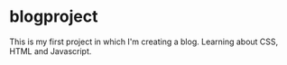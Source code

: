 # blogproject
This is my first project in which I'm creating a blog.
Learning about CSS, HTML and Javascript. 
